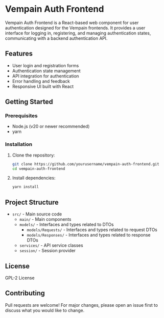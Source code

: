 # Vempain Auth Frontend

Vempain Auth Frontend is a React-based web component for user authentication designed for the Vempain frontends. It
provides a user interface for logging in, registering, and managing authentication states, communicating with a backend
authentication API.

## Features

- User login and registration forms
- Authentication state management
- API integration for authentication
- Error handling and feedback
- Responsive UI built with React

## Getting Started

### Prerequisites

- Node.js (v20 or newer recommended)
- yarn

### Installation

1. Clone the repository:
   ```bash
   git clone https://github.com/yourusername/vempain-auth-frontend.git
   cd vempain-auth-frontend
   ```
2. Install dependencies:
   ```bash
   yarn install
   ```

## Project Structure

- `src/` - Main source code
    - `main/` - Main components
    - `models/` - Interfaces and types related to DTOs
        - `models/Requests/` - Interfaces and types related to request DTOs
        - `models/Responses/` - Interfaces and types related to response DTOs
    - `services/` - API service classes
    - `session/` - Session provider

## License

GPL-2 License

## Contributing

Pull requests are welcome! For major changes, please open an issue first to discuss what you would like to change.


